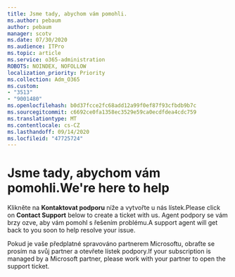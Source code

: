 ```yaml
---
title: Jsme tady, abychom vám pomohli.
ms.author: pebaum
author: pebaum
manager: scotv
ms.date: 07/30/2020
ms.audience: ITPro
ms.topic: article
ms.service: o365-administration
ROBOTS: NOINDEX, NOFOLLOW
localization_priority: Priority
ms.collection: Adm_O365
ms.custom:
- "3513"
- "9001480"
ms.openlocfilehash: b0d37fcce2fc68add12a99f0ef87f93cfbdb9b7c
ms.sourcegitcommit: c6692ce0fa1358ec3529e59ca0ecdfdea4cdc759
ms.translationtype: MT
ms.contentlocale: cs-CZ
ms.lasthandoff: 09/14/2020
ms.locfileid: "47725724"
---
```

# <a name="were-here-to-help"></a><span data-ttu-id="1b78b-102">Jsme tady, abychom vám pomohli.</span><span class="sxs-lookup"><span data-stu-id="1b78b-102">We're here to help</span></span>

<span data-ttu-id="1b78b-103">Klikněte na **Kontaktovat podporu** níže a vytvořte u nás lístek.</span><span class="sxs-lookup"><span data-stu-id="1b78b-103">Please click on **Contact Support** below to create a ticket with us.</span></span> <span data-ttu-id="1b78b-104">Agent podpory se vám brzy ozve, aby vám pomohl s řešením problému.</span><span class="sxs-lookup"><span data-stu-id="1b78b-104">A support agent will get back to you soon to help resolve your issue.</span></span>

<span data-ttu-id="1b78b-105">Pokud je vaše předplatné spravováno partnerem Microsoftu, obraťte se prosím na svůj partner a otevřete lístek podpory.</span><span class="sxs-lookup"><span data-stu-id="1b78b-105">If your subscription is managed by a Microsoft partner, please work with your partner to open the support ticket.</span></span>